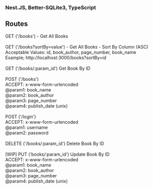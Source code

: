 ### Nest.JS, Better-SQLite3, TypeScript

## Routes
GET ('/books') - Get All Books <br>
<br>
GET ('/books?sortBy=value') - Get All Books - Sort By Column (ASC) <br>
Acceptable Values: id, book_author, page_number, book_name <br>
Example; http://localhost:3000/books?sortBy=id <br>
<br>
GET ('/books/:param_id') Get Book By ID<br>
<br>
POST ('/books') <br>
ACCEPT: x-www-form-urlencoded <br>
@param1: book_name<br>
@param2: book_author<br>
@param3: page_number<br>
@param4: publish_date (unix)<br>
<br>
POST ('/login') <br>
ACCEPT: x-www-form-urlencoded<br>
@param1: username<br>
@param2: password<br>
<br>
DELETE ('/books/:param_id') Delete Book By ID <br>
<br>
[WIP]
PUT ('books/:param_id') Update Book By ID <br>
ACCEPT: x-www-form-urlencoded <br>
@param1: book_name<br>
@param2: book_author<br>
@param3: page_number<br>
@param4: publish_date (unix)<br>

